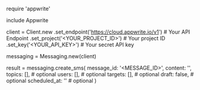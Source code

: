 require 'appwrite'

include Appwrite

client = Client.new
    .set_endpoint('https://cloud.appwrite.io/v1') # Your API Endpoint
    .set_project('<YOUR_PROJECT_ID>') # Your project ID
    .set_key('<YOUR_API_KEY>') # Your secret API key

messaging = Messaging.new(client)

result = messaging.create_sms(
    message_id: '<MESSAGE_ID>',
    content: '<CONTENT>',
    topics: [], # optional
    users: [], # optional
    targets: [], # optional
    draft: false, # optional
    scheduled_at: '' # optional
)
